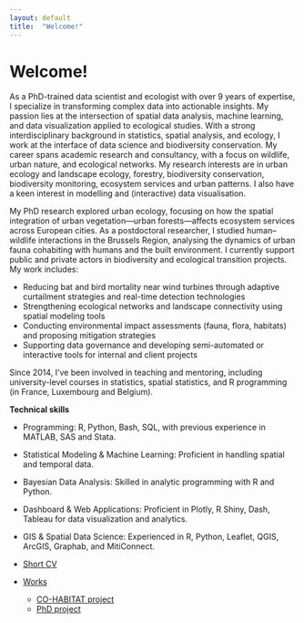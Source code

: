 ```yaml
---
layout: default
title:  "Welcome!"
---
```


# Welcome!

As a PhD-trained data scientist and ecologist with over 9 years of expertise, I specialize in transforming complex data into actionable insights. My passion lies at the intersection of spatial data analysis, machine learning, and data visualization applied to ecological studies.
With a strong interdisciplinary background in statistics, spatial analysis, and ecology, I work at the interface of data science and biodiversity conservation. My career spans academic research and consultancy, with a focus on wildlife, urban nature, and ecological networks. 
My research interests are in urban ecology and landscape ecology, forestry, biodiversity conservation, biodiversity monitoring, ecosystem services and urban patterns. I also have a keen interest in modelling and (interactive) data visualisation.

My PhD research explored urban ecology, focusing on how the spatial integration of urban vegetation—urban forests—affects ecosystem services across European cities. As a postdoctoral researcher, I studied human–wildlife interactions in the Brussels Region, analysing the dynamics of urban fauna cohabiting with humans and the built environment.
I currently support public and private actors in biodiversity and ecological transition projects. My work includes:
- Reducing bat and bird mortality near wind turbines through adaptive curtailment strategies and real-time detection technologies
- Strengthening ecological networks and landscape connectivity using spatial modeling tools
- Conducting environmental impact assessments (fauna, flora, habitats) and proposing mitigation strategies
- Supporting data governance and developing semi-automated or interactive tools for internal and client projects

Since 2014, I’ve been involved in teaching and mentoring, including university-level courses in statistics, spatial statistics, and R programming (in France, Luxembourg and Belgium).

**Technical skills**

- Programming: R, Python, Bash, SQL, with previous experience in MATLAB, SAS and Stata.
- Statistical Modeling & Machine Learning: Proficient in handling spatial and temporal data.
- Bayesian Data Analysis: Skilled in analytic programming with R and Python.
- Dashboard & Web Applications: Proficient in Plotly, R Shiny, Dash, Tableau for data visualization and analytics.
- GIS & Spatial Data Science: Experienced in R, Python, Leaflet, QGIS, ArcGIS, Graphab, and MitiConnect.


- [Short CV](./cv.md)
- [Works](./works.md)
  - [CO-HABITAT project](./cohabitat.md)
  - [PhD project](./phd.md)
